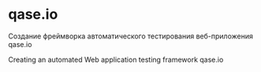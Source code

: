 # qase.io
Создание фреймворка автоматического тестирования веб-приложения qase.io

Creating an automated Web application testing framework qase.io
